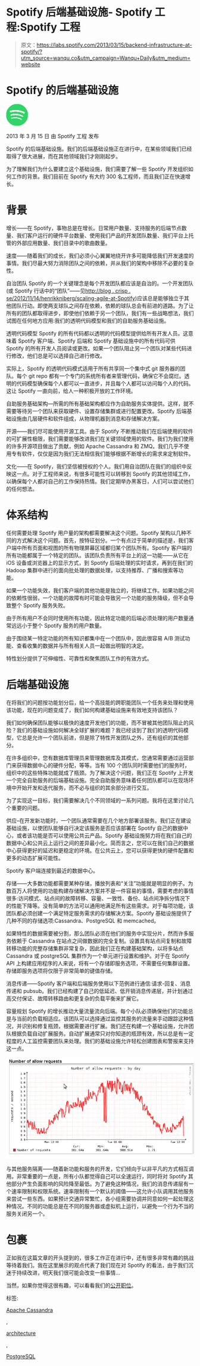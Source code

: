 # Spotify 后端基础设施- Spotify 工程:Spotify 工程

> 原文：<https://labs.spotify.com/2013/03/15/backend-infrastructure-at-spotify/?utm_source=wanqu.co&utm_campaign=Wanqu+Daily&utm_medium=website>

# Spotify 的后端基础设施

![](img/55ea483017cebbf7d90ea03bf474e87d.png)

2013 年 3 月 15 日 由 Spotify 工程 发布

Spotify 的后端基础设施。我们的后端基础设施正在进行中，在某些领域我们已经取得了很大进展，而在其他领域我们才刚刚起步。

为了理解我们为什么要建立这个基础设施，我们需要了解一些 Spotify 开发组织如何工作的背景。我们目前在 Spotify 有大约 300 名工程师，而且我们正在快速增长。

# 背景

增长——在 Spotify，事物总是在增长。日常用户数量、支持服务的后端节点数量、我们客户运行的硬件平台数量、使用我们产品的开发团队数量、我们平台上托管的外部应用数量、我们目录中的歌曲数量。

速度——随着我们的成长，我们必须小心翼翼地绕开许多可能降低我们开发速度的事情。我们尽最大努力消除团队之间的依赖，并从我们的架构中移除不必要的复杂性。

自治团队 Spotify 的一个关键理念是每个开发团队都应该是自治的。一个开发团队(或 Spotify 行话中的“团队”——见[http://blog . crisp . se/2012/11/14/henrikkniberg/scaling-agile-at-Spotify](http://blog.crisp.se/2012/11/14/henrikkniberg/scaling-agile-at-spotify))应该总是能够独立于其他团队行动。即使两支球队之间存在依赖，依赖的球队总会有前进的道路。为了让所有的团队都取得进步，即使他们依赖于另一个团队，我们有一些战略想法，我们试图在任何地方应用:我们的透明代码模型和我们的自助服务基础设施。

透明代码模型 Spotify 的所有代码都以透明的代码模型提供给所有开发人员。这意味着 Spotify 客户端、Spotify 后端和 Spotify 基础设施中的所有代码可供 Spotify 的所有开发人员阅读或更改。如果一个团队阻止另一个团队对某些代码进行修改，他们总是可以选择自己进行修改。

实际上，Spotify 的透明代码模式适用于所有共享同一个集中式 git 服务器的团队。每个 git repo 都有一个专门的系统所有者来管理代码，确保它不会腐烂。透明的代码模型确保每个人都可以一直进步，并且每个人都可以访问每个人的代码。这让 Spotify 一直向前，给人一种积极开放的工作环境。

自助服务基础架构—所需的所有基础架构都应作为自助服务实体提供。这样，就不需要等待另一个团队来获取硬件、设置存储集群或进行配置更改。Spotify 后端基础设施由几层硬件和软件组成，从物理机器到消息和存储解决方案。

开源——我们尽可能使用开源工具。由于 Spotify 不断推动我们在后端使用的软件的可扩展性极限，我们需要能够改进我们在关键领域使用的软件。我们为我们使用的许多开源项目做出了贡献，例如 Apache Cassandra 和 ZMQ。我们几乎不使用专有软件，仅仅是因为我们无法相信我们能够根据不断增长的需求来定制软件。

文化——在 Spotify，我们坚信被授权的个人。我们用自治团队在我们的组织中反映这一点。对于工程师来说，有很多可能性可以转移到 Spotify 的其他领域工作，以确保每个人都对自己的工作保持热情。我们定期举办黑客日，人们可以尝试他们的任何想法。

# 体系结构

任何需要处理 Spotify 用户量的架构都需要解决这个问题。Spotify 架构以几种不同的方式解决这个问题。首先，按特征划分。一个有点过于简单的描述是，我们客户端中所有页面和视图的所有物理屏幕区域都归某个团队所有。Spotify 客户端的所有功能都属于一个特定的团队。该团队负责所有平台上的这一功能——从它在 iOS 设备或浏览器上的显示方式，到 Spotify 后端处理的实时请求，再到在我们的 Hadoop 集群中进行的面向批处理的数据处理，以支持推荐、广播和搜索等功能。

如果一个功能失效，我们客户端的其他功能是独立的，将继续工作。如果功能之间的依赖性很弱，一个功能的故障有时可能会导致另一个功能的服务降级，但不会导致整个 Spotify 服务失败。

由于所有用户不会同时使用所有功能，因此特定功能的后端必须处理的用户数量通常远远小于整个 Spotify 服务的用户数量。

由于围绕某一特定功能的所有知识都集中在一个团队中，因此很容易 A/B 测试功能、查看收集的数据并与所有相关人员一起做出明智的决定。

特性划分提供了可伸缩性、可靠性和聚焦团队工作的有效方式。

# 后端基础设施

在将我们的问题按功能划分后，给一个高技能的跨职能团队一个任务来处理和使用该功能，现在的问题变成了，我们如何构建基础设施来有效地支持该团队？

我们如何确保团队能够以极快的速度开发他们的功能，而不冒被其他团队阻止的风险？我们的基础设施如何解决全球扩展的难题？我已经谈到了我们的透明代码模型，它总是允许一个团队前进，但是除了特性开发团队之外，还有组织的其他部分。

在许多组织中，您有数据库管理员来管理数据库及其模式，您通常需要通过运营部门来获得数据中心的硬件分配，等等。当有 100 个团队同时需要他们的服务时，组织中的这些特殊功能就成了瓶颈。为了解决这个问题，我们正在 Spotify 上开发一个完全自助服务的后端基础设施。完全自助服务意味着任何团队都可以在现场环境中开始开发和迭代服务，而不必与组织的其余部分进行交互。

为了实现这一目标，我们需要解决几个不同领域的一系列问题。我将在这里讨论几个重要的问题。

供应–在开发新功能时，一个团队通常需要在几个地方部署该服务。我们正在建设基础设施，以使团队能够自行决定该服务是否应该部署在 Spotify 自己的数据中心，或者该功能是否可以使用公共云产品。Spotify 基础设施努力将在我们自己的数据中心和公共云上运行之间的差异最小化。简而言之，您可以在我们自己的数据中心获得更好的延迟和更稳定的环境。在公共云上，您可以获得更快的硬件配置和更多的动态扩展可能性。

Spotify 客户端连接到最近的数据中心。

存储——大多数功能都需要某种存储，播放列表和“关注”功能就是明显的例子。为数百万人将使用的功能构建存储解决方案并不是一件容易的事情，需要考虑的事情很多:访问模式、站点间的故障转移、容量、一致性、备份、站点间净拆分情况下的性能下降等。没有简单的方法可以通用地满足所有这些需求。对于每项功能，该团队都必须创建一个满足特定服务需求的存储解决方案。Spotify 基础设施提供了几种不同的存储选项:Cassandra、PostgreSQL 和 memcached。

如果特性的数据需要被分割，那么团队必须在他们的服务中实现分片，然而许多服务依赖于 Cassandra 在站点之间做数据的完全复制。设置具有站点间复制和故障转移功能的完整存储集群非常复杂，因此我们正在构建基础架构，以将多站点 Cassandra 或 postgreSQL 集群作为一个单元进行设置和维护。对于在 Spotify API 上构建应用程序的人来说，将有一个存储即服务选项，不需要任何集群设置。存储即服务选项将仅限于非常简单的键值存储。

消息传递——Spotify 客户端和后端服务使用以下范例进行通信:请求-回复、消息传递和 pubsub。我们已经构建了自己的低延迟、低开销消息传递层，并计划通过高交付保证、故障转移路由和更复杂的负载平衡来扩展它。

容量规划 Spotify 的增长推动大量流量流向后端。每个小队必须确保他们的功能总是与当前的负载相适应。该团队可以选择通过监控其服务的流量来手动跟踪这种情况，并识别和修复瓶颈，根据需要进行扩展。我们还在构建一个基础设施，允许团队根据负载自动扩展服务。自动扩展通常只对你知道的瓶颈有效，所以总是有一定程度的人工监控需要团队来处理。我们的基础设施允许轻松创建图表和警报来支持这一点。

[![Image](img/40f2bb2bf55683f33f55bb25d4b3a582.png)](https://storage.googleapis.com/production-eng/1/2013/03/graph.png)

与其他服务隔离——随着新功能和服务的开发，它们倾向于以非平凡的方式相互调用。非常重要的一点是，所有小队都觉得自己可以全速运行，同时将对 Spotify 其他部分产生负面影响的风险降至最低。为了避免这种情况，我们的消息传递层有一个速率限制和权限系统。速率限制有一个默认的阈值——这允许小队调用其他服务来尝试一些东西。如果预计交通异常繁忙，各小组需要协调并同意如何一起处理这种情况。不同的功能总是在不同的服务器或虚拟机上运行，以避免一个行为不当的服务关闭另一个。

# 包裹

正如我在这篇文章的开头提到的，很多工作正在进行中，还有很多非常有趣的挑战等待着我们。我在这里展示的观点代表了我们现在对 Spotify 的看法，由于我们沉迷于持续改进，明天我们很可能会改变一些事情…

当然，如果你觉得这很有趣，可以看看我们的[公开职位](http://www.spotify.com/us/jobs/view/oGaNWfwj/)。

标签:

[Apache Cassandra](https://engineering.atspotify.com/tag/apache-cassandra/)

,

[architecture](https://engineering.atspotify.com/tag/architecture/)

,

[PostgreSQL](https://engineering.atspotify.com/tag/postgresql/)